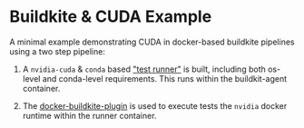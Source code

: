 # Buildkite & CUDA Example

A minimal example demonstrating CUDA in docker-based buildkite pipelines
using a two step pipeline:

1)  A `nvidia-cuda` & `conda` based ["test
runner"](.buildkite/runner/Dockerfile) is built, including both os-level
and conda-level requirements. This runs within the buildkit-agent
container.

2) The
[docker-buildkite-plugin](https://github.com/uw-ipd/docker-buildkite-plugin)
is used to execute tests the `nvidia` docker runtime within the runner
container.
